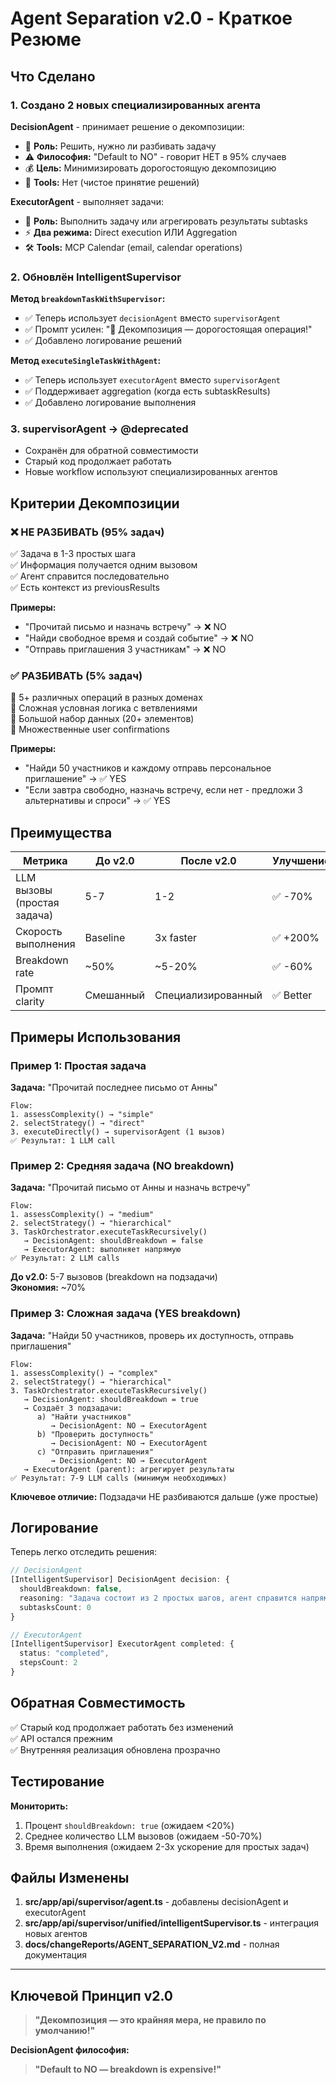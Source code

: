 # Agent Separation v2.0 - Краткое Резюме

## Что Сделано

### 1. Создано 2 новых специализированных агента

**DecisionAgent** - принимает решение о декомпозиции:
- 🎯 **Роль:** Решить, нужно ли разбивать задачу
- ⚠️ **Философия:** "Default to NO" - говорит НЕТ в 95% случаев
- 💰 **Цель:** Минимизировать дорогостоящую декомпозицию
- 🚫 **Tools:** Нет (чистое принятие решений)

**ExecutorAgent** - выполняет задачи:
- 🎯 **Роль:** Выполнить задачу или агрегировать результаты subtasks
- ⚡ **Два режима:** Direct execution ИЛИ Aggregation
- 🛠️ **Tools:** MCP Calendar (email, calendar operations)

### 2. Обновлён IntelligentSupervisor

**Метод `breakdownTaskWithSupervisor`:**
- ✅ Теперь использует `decisionAgent` вместо `supervisorAgent`
- ✅ Промпт усилен: "🚨 Декомпозиция — дорогостоящая операция!"
- ✅ Добавлено логирование решений

**Метод `executeSingleTaskWithAgent`:**
- ✅ Теперь использует `executorAgent` вместо `supervisorAgent`
- ✅ Поддерживает aggregation (когда есть subtaskResults)
- ✅ Добавлено логирование выполнения

### 3. supervisorAgent → @deprecated

- Сохранён для обратной совместимости
- Старый код продолжает работать
- Новые workflow используют специализированных агентов

## Критерии Декомпозиции

### ❌ НЕ РАЗБИВАТЬ (95% задач)

✅ Задача в 1-3 простых шага  
✅ Информация получается одним вызовом  
✅ Агент справится последовательно  
✅ Есть контекст из previousResults  

**Примеры:**
- "Прочитай письмо и назначь встречу" → ❌ NO
- "Найди свободное время и создай событие" → ❌ NO
- "Отправь приглашения 3 участникам" → ❌ NO

### ✅ РАЗБИВАТЬ (5% задач)

🔴 5+ различных операций в разных доменах  
🔴 Сложная условная логика с ветвлениями  
🔴 Большой набор данных (20+ элементов)  
🔴 Множественные user confirmations  

**Примеры:**
- "Найди 50 участников и каждому отправь персональное приглашение" → ✅ YES
- "Если завтра свободно, назначь встречу, если нет - предложи 3 альтернативы и спроси" → ✅ YES

## Преимущества

| Метрика | До v2.0 | После v2.0 | Улучшение |
|---------|---------|------------|-----------|
| LLM вызовы (простая задача) | 5-7 | 1-2 | ✅ -70% |
| Скорость выполнения | Baseline | 3x faster | ✅ +200% |
| Breakdown rate | ~50% | ~5-20% | ✅ -60% |
| Промпт clarity | Смешанный | Специализированный | ✅ Better |

## Примеры Использования

### Пример 1: Простая задача

**Задача:** "Прочитай последнее письмо от Анны"

```
Flow:
1. assessComplexity() → "simple"
2. selectStrategy() → "direct"
3. executeDirectly() → supervisorAgent (1 вызов)
✅ Результат: 1 LLM call
```

### Пример 2: Средняя задача (NO breakdown)

**Задача:** "Прочитай письмо от Анны и назначь встречу"

```
Flow:
1. assessComplexity() → "medium"
2. selectStrategy() → "hierarchical"
3. TaskOrchestrator.executeTaskRecursively()
   → DecisionAgent: shouldBreakdown = false
   → ExecutorAgent: выполняет напрямую
✅ Результат: 2 LLM calls
```

**До v2.0:** 5-7 вызовов (breakdown на подзадачи)  
**Экономия:** ~70%

### Пример 3: Сложная задача (YES breakdown)

**Задача:** "Найди 50 участников, проверь их доступность, отправь приглашения"

```
Flow:
1. assessComplexity() → "complex"
2. selectStrategy() → "hierarchical"
3. TaskOrchestrator.executeTaskRecursively()
   → DecisionAgent: shouldBreakdown = true
   → Создаёт 3 подзадачи:
      a) "Найти участников"
         → DecisionAgent: NO → ExecutorAgent
      b) "Проверить доступность"
         → DecisionAgent: NO → ExecutorAgent
      c) "Отправить приглашения"
         → DecisionAgent: NO → ExecutorAgent
   → ExecutorAgent (parent): агрегирует результаты
✅ Результат: 7-9 LLM calls (минимум необходимых)
```

**Ключевое отличие:** Подзадачи НЕ разбиваются дальше (уже простые)

## Логирование

Теперь легко отследить решения:

```typescript
// DecisionAgent
[IntelligentSupervisor] DecisionAgent decision: {
  shouldBreakdown: false,
  reasoning: "Задача состоит из 2 простых шагов, агент справится напрямую без декомпозиции",
  subtasksCount: 0
}

// ExecutorAgent
[IntelligentSupervisor] ExecutorAgent completed: {
  status: "completed",
  stepsCount: 2
}
```

## Обратная Совместимость

✅ Старый код продолжает работать без изменений  
✅ API остался прежним  
✅ Внутренняя реализация обновлена прозрачно  

## Тестирование

**Мониторить:**
1. Процент `shouldBreakdown: true` (ожидаем <20%)
2. Среднее количество LLM вызовов (ожидаем -50-70%)
3. Время выполнения (ожидаем 2-3x ускорение для простых задач)

## Файлы Изменены

1. **src/app/api/supervisor/agent.ts** - добавлены decisionAgent и executorAgent
2. **src/app/api/supervisor/unified/intelligentSupervisor.ts** - интеграция новых агентов
3. **docs/changeReports/AGENT_SEPARATION_V2.md** - полная документация

---

## Ключевой Принцип v2.0

> **"Декомпозиция — это крайняя мера, не правило по умолчанию!"**

**DecisionAgent философия:**
> **"Default to NO — breakdown is expensive!"**


